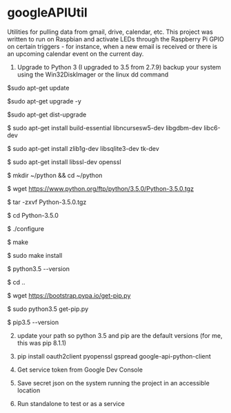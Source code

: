 # googleAPIUtil
Utilities for pulling data from gmail, drive, calendar, etc.
This project was written to run on Raspbian and activate LEDs through the Raspberry Pi GPIO on certain triggers - for instance, when a new email is received or there is an upcoming calendar event on the current day.

1) Upgrade to Python 3 (I upgraded to 3.5 from 2.7.9)
  backup your system using the Win32DiskImager or the linux dd command
  
  $sudo apt-get update
  
  $sudo apt-get upgrade -y
  
  $sudo apt-get dist-upgrade
  
  $ sudo apt-get install build-essential libncursesw5-dev libgdbm-dev libc6-dev
  
  $ sudo apt-get install zlib1g-dev libsqlite3-dev tk-dev
  
  $ sudo apt-get install libssl-dev openssl
  
  $ mkdir ~/python && cd ~/python
  
  $ wget https://www.python.org/ftp/python/3.5.0/Python-3.5.0.tgz
  
  $ tar -zxvf Python-3.5.0.tgz
  
  $ cd Python-3.5.0
  
  $ ./configure
  
  $ make
  
  $ sudo make install
  
  $ python3.5 --version
  
  $ cd ..
  
  $ wget https://bootstrap.pypa.io/get-pip.py
  
  $ sudo python3.5 get-pip.py
  
  $ pip3.5 --version

2) update your path so python 3.5 and pip are the default versions (for me, this was pip 8.1.1)
3) pip install oauth2client pyopenssl gspread google-api-python-client

4) Get service token from Google Dev Console

5) Save secret json on the system running the project in an accessible location

6) Run standalone to test or as a service
